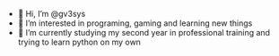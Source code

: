 - 👋 Hi, I’m @gv3sys
- 👀 I’m interested in programing, gaming and learning new things 
- 🌱 I’m currently studying my second year in professional training and trying to learn python on my own
